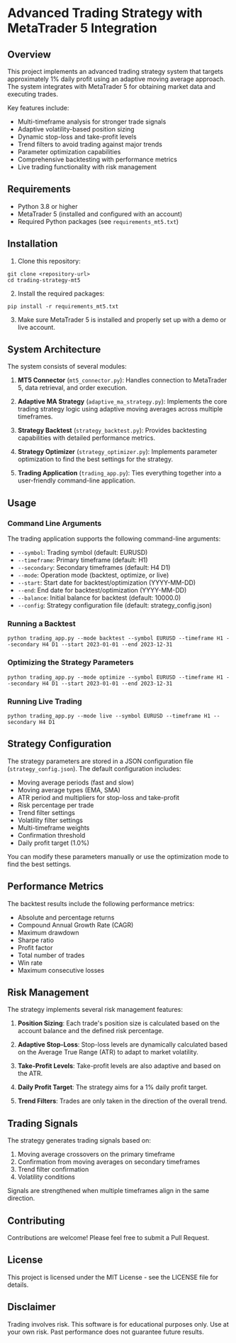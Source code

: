 # Advanced Trading Strategy with MetaTrader 5 Integration

## Overview

This project implements an advanced trading strategy system that targets approximately 1% daily profit using an adaptive moving average approach. The system integrates with MetaTrader 5 for obtaining market data and executing trades.

Key features include:
- Multi-timeframe analysis for stronger trade signals
- Adaptive volatility-based position sizing
- Dynamic stop-loss and take-profit levels
- Trend filters to avoid trading against major trends
- Parameter optimization capabilities
- Comprehensive backtesting with performance metrics
- Live trading functionality with risk management

## Requirements

- Python 3.8 or higher
- MetaTrader 5 (installed and configured with an account)
- Required Python packages (see `requirements_mt5.txt`)

## Installation

1. Clone this repository:
```
git clone <repository-url>
cd trading-strategy-mt5
```

2. Install the required packages:
```
pip install -r requirements_mt5.txt
```

3. Make sure MetaTrader 5 is installed and properly set up with a demo or live account.

## System Architecture

The system consists of several modules:

1. **MT5 Connector** (`mt5_connector.py`): Handles connection to MetaTrader 5, data retrieval, and order execution.

2. **Adaptive MA Strategy** (`adaptive_ma_strategy.py`): Implements the core trading strategy logic using adaptive moving averages across multiple timeframes.

3. **Strategy Backtest** (`strategy_backtest.py`): Provides backtesting capabilities with detailed performance metrics.

4. **Strategy Optimizer** (`strategy_optimizer.py`): Implements parameter optimization to find the best settings for the strategy.

5. **Trading Application** (`trading_app.py`): Ties everything together into a user-friendly command-line application.

## Usage

### Command Line Arguments

The trading application supports the following command-line arguments:

- `--symbol`: Trading symbol (default: EURUSD)
- `--timeframe`: Primary timeframe (default: H1)
- `--secondary`: Secondary timeframes (default: H4 D1)
- `--mode`: Operation mode (backtest, optimize, or live)
- `--start`: Start date for backtest/optimization (YYYY-MM-DD)
- `--end`: End date for backtest/optimization (YYYY-MM-DD)
- `--balance`: Initial balance for backtest (default: 10000.0)
- `--config`: Strategy configuration file (default: strategy_config.json)

### Running a Backtest

```
python trading_app.py --mode backtest --symbol EURUSD --timeframe H1 --secondary H4 D1 --start 2023-01-01 --end 2023-12-31
```

### Optimizing the Strategy Parameters

```
python trading_app.py --mode optimize --symbol EURUSD --timeframe H1 --secondary H4 D1 --start 2023-01-01 --end 2023-12-31
```

### Running Live Trading

```
python trading_app.py --mode live --symbol EURUSD --timeframe H1 --secondary H4 D1
```

## Strategy Configuration

The strategy parameters are stored in a JSON configuration file (`strategy_config.json`). The default configuration includes:

- Moving average periods (fast and slow)
- Moving average types (EMA, SMA)
- ATR period and multipliers for stop-loss and take-profit
- Risk percentage per trade
- Trend filter settings
- Volatility filter settings
- Multi-timeframe weights
- Confirmation threshold
- Daily profit target (1.0%)

You can modify these parameters manually or use the optimization mode to find the best settings.

## Performance Metrics

The backtest results include the following performance metrics:

- Absolute and percentage returns
- Compound Annual Growth Rate (CAGR)
- Maximum drawdown
- Sharpe ratio
- Profit factor
- Total number of trades
- Win rate
- Maximum consecutive losses

## Risk Management

The strategy implements several risk management features:

1. **Position Sizing**: Each trade's position size is calculated based on the account balance and the defined risk percentage.

2. **Adaptive Stop-Loss**: Stop-loss levels are dynamically calculated based on the Average True Range (ATR) to adapt to market volatility.

3. **Take-Profit Levels**: Take-profit levels are also adaptive and based on the ATR.

4. **Daily Profit Target**: The strategy aims for a 1% daily profit target.

5. **Trend Filters**: Trades are only taken in the direction of the overall trend.

## Trading Signals

The strategy generates trading signals based on:

1. Moving average crossovers on the primary timeframe
2. Confirmation from moving averages on secondary timeframes
3. Trend filter confirmation
4. Volatility conditions

Signals are strengthened when multiple timeframes align in the same direction.

## Contributing

Contributions are welcome! Please feel free to submit a Pull Request.

## License

This project is licensed under the MIT License - see the LICENSE file for details.

## Disclaimer

Trading involves risk. This software is for educational purposes only. Use at your own risk. Past performance does not guarantee future results. 